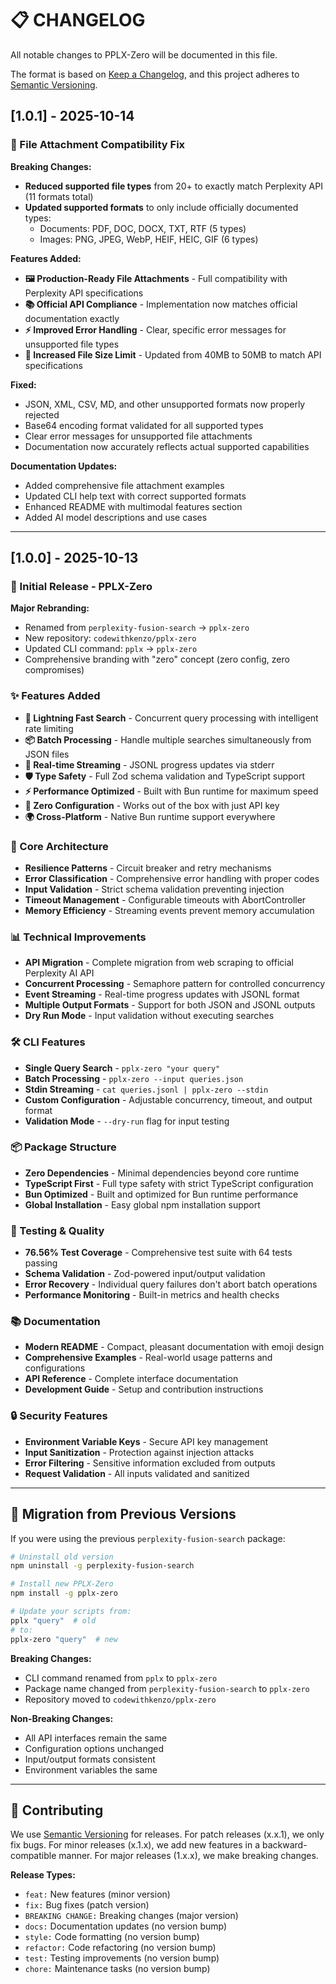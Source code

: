 # 📋 CHANGELOG

All notable changes to PPLX-Zero will be documented in this file.

The format is based on [Keep a Changelog](https://keepachangelog.com/en/1.0.0/),
and this project adheres to [Semantic Versioning](https://semver.org/spec/v2.0.0.html).

## [1.0.1] - 2025-10-14

### 🔧 File Attachment Compatibility Fix

**Breaking Changes:**
- **Reduced supported file types** from 20+ to exactly match Perplexity API (11 formats total)
- **Updated supported formats** to only include officially documented types:
  - Documents: PDF, DOC, DOCX, TXT, RTF (5 types)
  - Images: PNG, JPEG, WebP, HEIF, HEIC, GIF (6 types)

**Features Added:**
- **🖼️ Production-Ready File Attachments** - Full compatibility with Perplexity API specifications
- **📚 Official API Compliance** - Implementation now matches official documentation exactly
- **⚡ Improved Error Handling** - Clear, specific error messages for unsupported file types
- **📏 Increased File Size Limit** - Updated from 40MB to 50MB to match API specifications

**Fixed:**
- JSON, XML, CSV, MD, and other unsupported formats now properly rejected
- Base64 encoding format validated for all supported types
- Clear error messages for unsupported file attachments
- Documentation now accurately reflects actual supported capabilities

**Documentation Updates:**
- Added comprehensive file attachment examples
- Updated CLI help text with correct supported formats
- Enhanced README with multimodal features section
- Added AI model descriptions and use cases

---

## [1.0.0] - 2025-10-13

### 🎉 Initial Release - PPLX-Zero

**Major Rebranding:**
- Renamed from `perplexity-fusion-search` → `pplx-zero`
- New repository: `codewithkenzo/pplx-zero`
- Updated CLI command: `pplx` → `pplx-zero`
- Comprehensive branding with "zero" concept (zero config, zero compromises)

### ✨ Features Added
- **🚀 Lightning Fast Search** - Concurrent query processing with intelligent rate limiting
- **📦 Batch Processing** - Handle multiple searches simultaneously from JSON files
- **🔄 Real-time Streaming** - JSONL progress updates via stderr
- **🛡️ Type Safety** - Full Zod schema validation and TypeScript support
- **⚡ Performance Optimized** - Built with Bun runtime for maximum speed
- **🎯 Zero Configuration** - Works out of the box with just API key
- **🌍 Cross-Platform** - Native Bun runtime support everywhere

### 🔧 Core Architecture
- **Resilience Patterns** - Circuit breaker and retry mechanisms
- **Error Classification** - Comprehensive error handling with proper codes
- **Input Validation** - Strict schema validation preventing injection
- **Timeout Management** - Configurable timeouts with AbortController
- **Memory Efficiency** - Streaming events prevent memory accumulation

### 📊 Technical Improvements
- **API Migration** - Complete migration from web scraping to official Perplexity AI API
- **Concurrent Processing** - Semaphore pattern for controlled concurrency
- **Event Streaming** - Real-time progress updates with JSONL format
- **Multiple Output Formats** - Support for both JSON and JSONL outputs
- **Dry Run Mode** - Input validation without executing searches

### 🛠️ CLI Features
- **Single Query Search** - `pplx-zero "your query"`
- **Batch Processing** - `pplx-zero --input queries.json`
- **Stdin Streaming** - `cat queries.jsonl | pplx-zero --stdin`
- **Custom Configuration** - Adjustable concurrency, timeout, and output format
- **Validation Mode** - `--dry-run` flag for input testing

### 📦 Package Structure
- **Zero Dependencies** - Minimal dependencies beyond core runtime
- **TypeScript First** - Full type safety with strict TypeScript configuration
- **Bun Optimized** - Built and optimized for Bun runtime performance
- **Global Installation** - Easy global npm installation support

### 🧪 Testing & Quality
- **76.56% Test Coverage** - Comprehensive test suite with 64 tests passing
- **Schema Validation** - Zod-powered input/output validation
- **Error Recovery** - Individual query failures don't abort batch operations
- **Performance Monitoring** - Built-in metrics and health checks

### 📚 Documentation
- **Modern README** - Compact, pleasant documentation with emoji design
- **Comprehensive Examples** - Real-world usage patterns and configurations
- **API Reference** - Complete interface documentation
- **Development Guide** - Setup and contribution instructions

### 🔒 Security Features
- **Environment Variable Keys** - Secure API key management
- **Input Sanitization** - Protection against injection attacks
- **Error Filtering** - Sensitive information excluded from outputs
- **Request Validation** - All inputs validated and sanitized

---

## 🔄 Migration from Previous Versions

If you were using the previous `perplexity-fusion-search` package:

```bash
# Uninstall old version
npm uninstall -g perplexity-fusion-search

# Install new PPLX-Zero
npm install -g pplx-zero

# Update your scripts from:
pplx "query"  # old
# to:
pplx-zero "query"  # new
```

**Breaking Changes:**
- CLI command renamed from `pplx` to `pplx-zero`
- Package name changed from `perplexity-fusion-search` to `pplx-zero`
- Repository moved to `codewithkenzo/pplx-zero`

**Non-Breaking Changes:**
- All API interfaces remain the same
- Configuration options unchanged
- Input/output formats consistent
- Environment variables the same

---

## 🤝 Contributing

We use [Semantic Versioning](https://semver.org/) for releases. For patch releases (x.x.1), we only fix bugs. For minor releases (x.1.x), we add new features in a backward-compatible manner. For major releases (1.x.x), we make breaking changes.

**Release Types:**
- `feat:` New features (minor version)
- `fix:` Bug fixes (patch version)
- `BREAKING CHANGE:` Breaking changes (major version)
- `docs:` Documentation updates (no version bump)
- `style:` Code formatting (no version bump)
- `refactor:` Code refactoring (no version bump)
- `test:` Testing improvements (no version bump)
- `chore:` Maintenance tasks (no version bump)
